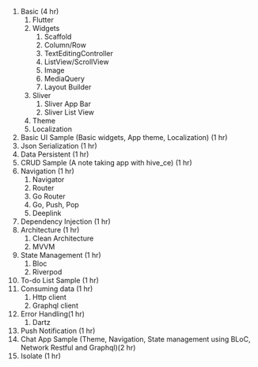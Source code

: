 1. Basic (4 hr)
   1. Flutter
   2. Widgets
      1. Scaffold
      2. Column/Row
      3. TextEditingController
      4. ListView/ScrollView
      5. Image
      6. MediaQuery
      7. Layout Builder
   3. Sliver
      1. Sliver App Bar
      2. Sliver List View
   4. Theme
   5. Localization
2. Basic UI Sample (Basic widgets, App theme, Localization) (1 hr)
3. Json Serialization (1 hr)
4. Data Persistent (1 hr)
5. CRUD Sample (A note taking app with hive_ce) (1 hr)
6. Navigation (1 hr)
   1. Navigator
   2. Router
   3. Go Router
   4. Go, Push, Pop
   5. Deeplink
7. Dependency Injection (1 hr)
8. Architecture (1 hr)
   1. Clean Architecture
   2. MVVM
9. State Management (1 hr)
   1. Bloc
   2. Riverpod
10. To-do List Sample (1 hr)
11. Consuming data (1 hr)
    1. Http client
    2. Graphql client
12. Error Handling(1 hr)
    1. Dartz
13. Push Notification (1 hr)
14. Chat App Sample (Theme, Navigation, State management using BLoC, Network Restful and Graphql)(2 hr)
15. Isolate (1 hr)
